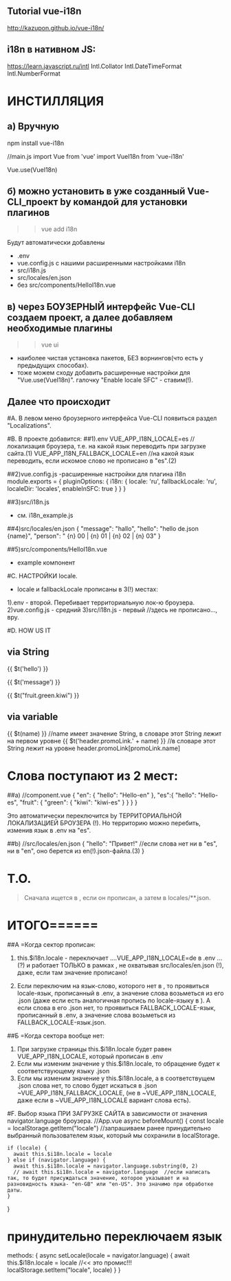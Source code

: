 ## Tutorial vue-i18n
http://kazupon.github.io/vue-i18n/

## i18n в нативном JS:
https://learn.javascript.ru/intl
Intl.Collator
Intl.DateTimeFormat
Intl.NumberFormat



# ИНСТИЛЛЯЦИЯ
## а) Вручную
npm install vue-i18n

//main.js
import Vue from 'vue'
import VueI18n from 'vue-i18n'

Vue.use(VueI18n)


## б) можно установить в уже созданный Vue-CLI_проект by командой для установки плагинов
>> vue add i18n

Будут автоматически добавлены
- .env
- vue.config.js с нашими расширенными настройками i18n
- src/i18n.js
- src/locales/en.json
- без src/components/HelloI18n.vue


## в) через БОУЗЕРНЫЙ интерфейс Vue-CLI создаем проект, а далее добавляем необходимые плагины
>> vue ui
- наиболее чистая установка пакетов, БЕЗ ворнингов(что есть у предыдущих способах).
- тоже можем сходу добавить расширенные настройки для "Vue.use(VueI18n)".
галочку "Enable lоcale SFC" - ставим(!).




## Далее что происходит
#A.
В левом меню броузерного интерфейса Vue-CLI появиться раздел "Localizations".


#B. В проекте добавится:
##1).env
VUE_APP_I18N_LOCALE=es           //локализация броузера, т.е. на какой язык переводить при загрузке сайта.(1)
VUE_APP_I18N_FALLBACK_LOCALE=en  //на какой язык переводить, если искомое слово не прописано в "es".(2)


##2)vue.config.js 
-расширенные настройки для плагина i18n
module.exports = {
  pluginOptions: {
    i18n: {
      locale: 'ru',
      fallbackLocale: 'ru',
      localeDir: 'locales',
      enableInSFC: true
    }
  }
}

##3)src/i18n.js
- см. i18n_example.js


##4)src/locales/en.json
{
  "message": "hallo",
  "hello": "hello de.json  {name}",
  "person": " {n} 00 | {n} 01 | {n} 02 | {n} 03"
}


##5)src/components/HelloI18n.vue
- example компонент





#C. НАСТРОЙКИ locale.
- locale и fallbackLocale прописаны в 3(!) местах:

1).env            - второй.  Перебивает территориальную лок-ю броузера.
2)vue.config.js   - средний
3)src/i18n.js     - первый  //здесь не прописано..., вру.






#D. HOW US IT
## via String
<p>{{ $t('hello') }}</p>
<p>{{ $t('message') }}</p>
<p>{{ $t("fruit.green.kiwi") }}</p>


## via variable
{{ $t(name) }}                         //name имеет значение String, в словаре этот String лежит на первом уровне 
{{ $t('header.promoLink.' + name) }}   //в словаре этот String лежит на уровне header.promoLink[promoLink.name]




# Слова поступают из 2 мест:
##a) //component.vue
<i18n>
{
  "en": {
    "hello": "Hello-en"
  },
  "es":{
    "hello": "Hello-es",
    "fruit": {
      "green": {
        "kiwi": "kiwi-es"
      }
    }
  }
}
</i18n>

Это автоматически переключится by ТЕРРИТОРИАЛЬНОЙ ЛОКАЛИЗАЦИЕЙ БРОУЗЕРА (!).
Но территорию можно перебить, изменив язык в .env на "es".



##b) //src/locales/en.json
{
  "hello": "Привет!"   //если слова нет ни в "es", ни в "en", оно берется из en(!).json-файла.(3)
}



# Т.О.
> Сначала ищется в <i18n>, если он прописан, а затем в locales/**.json.





# ИТОГО======

##А =Когда сектор <i18n> прописан:
1. this.$i18n.locale - переключает ....VUE_APP_I18N_LOCALE=de в .env ...(?)
и работает ТОЛЬКО в рамках <i18n>, не охватывая src/locales/en.json (!), даже, если там значение прописано!

2. Если переключим на язык-слово, которого нет в <i18n>, то проявиться locale-язык, прописанный в .env, 
а значение слова возьметься из его .json (даже если есть аналогичная пропись по locale-языку в <i18n>).
A если слова в его .json нет, то проявиться FALLBACK_LOCALE-язык, прописанный в .env, а значение слова возьметься из FALLBACK_LOCALE-язык.json.


##Б =Когда сектора <i18n> вообще нет:
1. При загрузке страницы this.$i18n.locale будет равен VUE_APP_I18N_LOCALE, который прописан в .env
2. Если мы изменим значение у this.$i18n.locale, то обращение будет к соответствующему языку .json
3. Если мы изменим значение у this.$i18n.locale, а в соответствущем .json слова нет, 
то слово будет искаться в .json ~VUE_APP_I18N_FALLBACK_LOCALE, (не в ~VUE_APP_I18N_LOCALE, даже если в ~VUE_APP_I18N_LOCALE вариант слова есть).





#F. Выбор языка ПРИ ЗАГРУЗКЕ САЙТА в зависимости от значения navigator.language броузера.
//App.vue
  async beforeMount() {
    const locale = localStorage.getItem("locale")  //запрашиваем ранее принудительно выбранный пользователем язык, который мы сохранили в localStorage.

    if (locale) {
      await this.$i18n.locale = locale
    } else if (navigator.language) {
      await this.$i18n.locale = navigator.language.substring(0, 2)
      // await this.$i18n.locale = navigator.language  //если написать так, то будет присуждаться значение, которое указывает и на разновидность языка- "en-GB" или "en-US". Это значимо при обработке даты.
    }
  }


# принудительно переключаем язык
methods: {
  async setLocale(locale = navigator.language) {
    await this.$i18n.locale = locale                 //<< это промис!!!  
    localStorage.setItem("locale", locale)
  }
}













